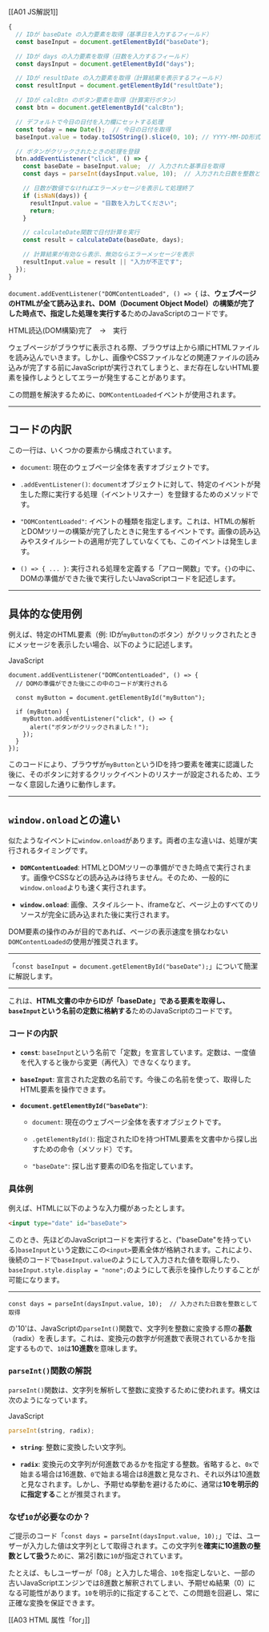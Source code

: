 [[A01 JS解説1]]

```js
{ 
  // IDが baseDate の入力要素を取得（基準日を入力するフィールド）
  const baseInput = document.getElementById("baseDate"); 

  // IDが days の入力要素を取得（日数を入力するフィールド）
  const daysInput = document.getElementById("days");

  // IDが resultDate の入力要素を取得（計算結果を表示するフィールド）
  const resultInput = document.getElementById("resultDate");

  // IDが calcBtn のボタン要素を取得（計算実行ボタン）
  const btn = document.getElementById("calcBtn");

  // デフォルトで今日の日付を入力欄にセットする処理
  const today = new Date();  // 今日の日付を取得
  baseInput.value = today.toISOString().slice(0, 10); // YYYY-MM-DD形式に整形してセット

  // ボタンがクリックされたときの処理を登録
  btn.addEventListener("click", () => {
    const baseDate = baseInput.value;  // 入力された基準日を取得
    const days = parseInt(daysInput.value, 10);  // 入力された日数を整数として取得

    // 日数が数値でなければエラーメッセージを表示して処理終了
    if (isNaN(days)) {
      resultInput.value = "日数を入力してください";
      return;
    }

    // calculateDate関数で日付計算を実行
    const result = calculateDate(baseDate, days);

    // 計算結果が有効なら表示、無効ならエラーメッセージを表示
    resultInput.value = result || "入力が不正です";
  });
}
```
`document.addEventListener("DOMContentLoaded", () => {` は、**ウェブページのHTMLが全て読み込まれ、DOM（Document Object Model）の構築が完了した時点で、指定した処理を実行する**ためのJavaScriptのコードです。

HTML読込(DOM構築)完了　→　実行

ウェブページがブラウザに表示される際、ブラウザは上から順にHTMLファイルを読み込んでいきます。しかし、画像やCSSファイルなどの関連ファイルの読み込みが完了する前にJavaScriptが実行されてしまうと、まだ存在しないHTML要素を操作しようとしてエラーが発生することがあります。

この問題を解決するために、`DOMContentLoaded`イベントが使用されます。

---

## コードの内訳

この一行は、いくつかの要素から構成されています。

- `document`: 現在のウェブページ全体を表すオブジェクトです。
    
- `.addEventListener()`: `document`オブジェクトに対して、特定のイベントが発生した際に実行する処理（イベントリスナー）を登録するためのメソッドです。
    
- `"DOMContentLoaded"`: イベントの種類を指定します。これは、HTMLの解析とDOMツリーの構築が完了したときに発生するイベントです。画像の読み込みやスタイルシートの適用が完了していなくても、このイベントは発生します。
    
- `() => { ... }`: 実行される処理を定義する「アロー関数」です。`{}`の中に、DOMの準備ができた後で実行したいJavaScriptコードを記述します。
    

---

## 具体的な使用例

例えば、特定のHTML要素（例: IDが`myButton`のボタン）がクリックされたときにメッセージを表示したい場合、以下のように記述します。

JavaScript

```
document.addEventListener("DOMContentLoaded", () => {
  // DOMの準備ができた後にこの中のコードが実行される

  const myButton = document.getElementById("myButton");

  if (myButton) {
    myButton.addEventListener("click", () => {
      alert("ボタンがクリックされました！");
    });
  }
});
```

このコードにより、ブラウザが`myButton`というIDを持つ要素を確実に認識した後に、そのボタンに対するクリックイベントのリスナーが設定されるため、エラーなく意図した通りに動作します。

---

## `window.onload`との違い

似たようなイベントに`window.onload`があります。両者の主な違いは、処理が実行されるタイミングです。

- **`DOMContentLoaded`**: HTMLとDOMツリーの準備ができた時点で実行されます。画像やCSSなどの読み込みは待ちません。そのため、一般的に`window.onload`よりも速く実行されます。
    
- **`window.onload`**: 画像、スタイルシート、iframeなど、ページ上のすべてのリソースが完全に読み込まれた後に実行されます。
    

DOM要素の操作のみが目的であれば、ページの表示速度を損なわない`DOMContentLoaded`の使用が推奨されます。

---

「`const baseInput = document.getElementById("baseDate");`」について簡潔に解説します。

---

これは、**HTML文書の中からIDが「baseDate」である要素を取得し、`baseInput`という名前の定数に格納する**ためのJavaScriptのコードです。

### コードの内訳

- **`const`**: `baseInput`という名前で「定数」を宣言しています。定数は、一度値を代入すると後から変更（再代入）できなくなります。
    
- **`baseInput`**: 宣言された定数の名前です。今後この名前を使って、取得したHTML要素を操作できます。
    
- **`document.getElementById("baseDate")`**:
    
    - `document`: 現在のウェブページ全体を表すオブジェクトです。
        
    - `.getElementById()`: 指定されたIDを持つHTML要素を文書中から探し出すための命令（メソッド）です。
        
    - `"baseDate"`: 探し出す要素のID名を指定しています。
        

### 具体例

例えば、HTMLに以下のような入力欄があったとします。

```HTML
<input type="date" id="baseDate">
```

このとき、先ほどのJavaScriptコードを実行すると、("baseDate"を持っている)`baseInput`という定数にこの`<input>`要素全体が格納されます。これにより、後続のコードで`baseInput.value`のようにして入力された値を取得したり、`baseInput.style.display = "none";`のようにして表示を操作したりすることが可能になります。

---

```
const days = parseInt(daysInput.value, 10);  // 入力された日数を整数として取得
```
の'10'は、JavaScriptの`parseInt()`関数で、文字列を整数に変換する際の**基数**（radix）を表します。これは、変換元の数字が何進数で表現されているかを指定するもので、`10`は**10進数**を意味します。

### **`parseInt()`関数の解説**

`parseInt()`関数は、文字列を解析して整数に変換するために使われます。構文は次のようになっています。

JavaScript

```js
parseInt(string, radix);
```

- **`string`**: 整数に変換したい文字列。
    
- **`radix`**: 変換元の文字列が何進数であるかを指定する整数。省略すると、`0x`で始まる場合は16進数、`0`で始まる場合は8進数と見なされ、それ以外は10進数と見なされます。しかし、予期せぬ挙動を避けるために、通常は**10を明示的に指定する**ことが推奨されます。
    

### **なぜ`10`が必要なのか？**

ご提示のコード「`const days = parseInt(daysInput.value, 10);`」では、ユーザーが入力した値は文字列として取得されます。この文字列を**確実に10進数の整数として扱う**ために、第2引数に`10`が指定されています。

たとえば、もしユーザーが「08」と入力した場合、`10`を指定しないと、一部の古いJavaScriptエンジンでは8進数と解釈されてしまい、予期せぬ結果（0）になる可能性があります。`10`を明示的に指定することで、この問題を回避し、常に正確な変換を保証できます。

[[A03 HTML 属性「for」]]
